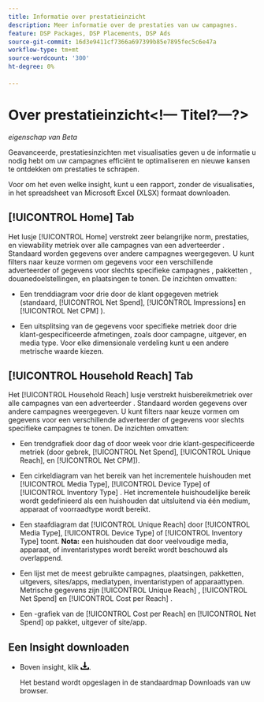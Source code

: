 ```yaml
---
title: Informatie over prestatieinzicht
description: Meer informatie over de prestaties van uw campagnes.
feature: DSP Packages, DSP Placements, DSP Ads
source-git-commit: 16d3e9411cf7366a697399b85e7895fec5c6e47a
workflow-type: tm+mt
source-wordcount: '300'
ht-degree: 0%

---
```


# Over prestatieinzicht&lt;!— Titel?—?>

*eigenschap van Beta*

<!-- Edit title and metadata as necessary -->

Geavanceerde, prestatiesinzichten met visualisaties geven u de informatie u nodig hebt om uw campagnes efficiënt te optimaliseren en nieuwe kansen te ontdekken om prestaties te schrapen.

Voor om het even welke insight, kunt u een rapport, zonder de visualisaties, in het spreadsheet van Microsoft Excel (XLSX) formaat downloaden.

## [!UICONTROL Home] Tab

Het lusje [!UICONTROL Home] verstrekt zeer belangrijke norm, prestaties, en viewability metriek over alle campagnes van een adverteerder <!-- active only? -->. Standaard worden gegevens over andere campagnes weergegeven. U kunt filters naar keuze vormen om gegevens voor een verschillende adverteerder of gegevens voor slechts specifieke campagnes <!-- active only? -->, pakketten <!-- active only? -->, douanedoelstellingen, en plaatsingen <!-- active only? --> te tonen. De inzichten omvatten:

* Een trenddiagram voor drie door de klant opgegeven metriek (standaard, [!UICONTROL Net Spend], [!UICONTROL Impressions] en [!UICONTROL Net CPM] ).

* Een uitsplitsing van de gegevens voor specifieke metriek door drie klant-gespecificeerde afmetingen, zoals door campagne, uitgever, en media type. Voor elke dimensionale verdeling kunt u een andere metrische waarde kiezen.

## [!UICONTROL Household Reach] Tab

Het [!UICONTROL Household Reach] lusje verstrekt huisbereikmetriek over alle campagnes van een adverteerder <!-- active only? -->. Standaard worden gegevens over andere campagnes weergegeven. U kunt filters naar keuze vormen om gegevens voor een verschillende adverteerder of gegevens voor slechts specifieke campagnes <!-- active only? --> te tonen. De inzichten omvatten:

* Een trendgrafiek door dag of door week voor drie klant-gespecificeerde metriek (door gebrek, [!UICONTROL Net Spend], [!UICONTROL Unique Reach], en [!UICONTROL Net CPM]).

* Een cirkeldiagram van het bereik van het incrementele huishouden met [!UICONTROL Media Type], [!UICONTROL Device Type] of [!UICONTROL Inventory Type] . Het incrementele huishoudelijke bereik wordt gedefinieerd als een huishouden dat uitsluitend via één medium, apparaat of voorraadtype wordt bereikt.

* Een staafdiagram dat [!UICONTROL Unique Reach] door [!UICONTROL Media Type], [!UICONTROL Device Type] of [!UICONTROL Inventory Type] toont. **Nota:** een huishouden dat door veelvoudige media, apparaat, of inventaristypes wordt bereikt wordt beschouwd als overlappend.

* Een lijst met de meest gebruikte campagnes, plaatsingen, pakketten, uitgevers, sites/apps, mediatypen, inventaristypen of apparaattypen. Metrische gegevens zijn [!UICONTROL Unique Reach] , [!UICONTROL Net Spend] en [!UICONTROL Cost per Reach] .

* Een <!-- ???? --> -grafiek van de [!UICONTROL Cost per Reach] en [!UICONTROL Net Spend] op pakket, uitgever of site/app.

## Een Insight downloaden

* Boven insight, klik ![ Download ](/help/creative/assets/download.png " ").

  Het bestand wordt opgeslagen in de standaardmap Downloads van uw browser.

<!--
## Apply Filters

to whole tab, I think

Filter icon + drop-down menu
-->

<!--
## Change the Metrics and Dimensions for an Insight

-->


